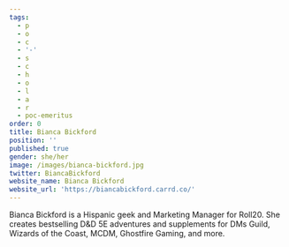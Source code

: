 ```yaml
---
tags:
  - p
  - o
  - c
  - '-'
  - s
  - c
  - h
  - o
  - l
  - a
  - r
  - poc-emeritus
order: 0
title: Bianca Bickford
position: ''
published: true
gender: she/her
image: /images/bianca-bickford.jpg
twitter: BiancaBickford
website_name: Bianca Bickford
website_url: 'https://biancabickford.carrd.co/'
---
```


Bianca Bickford is a Hispanic geek and Marketing Manager for Roll20. She creates bestselling D\&D 5E adventures and supplements for DMs Guild, Wizards of the Coast, MCDM, Ghostfire Gaming, and more.
